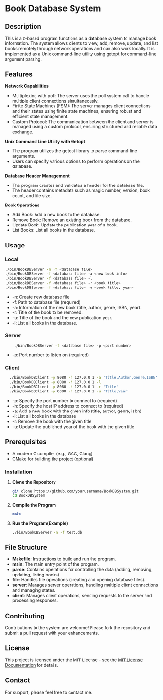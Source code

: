 # Book Database System

## Description
This is a `C`-based program functions as a database system to manage book information. The system allows clients to view, add, remove, update, and list books remotely through network operations and can also work locally. It is implemented as a Unix command-line utility using getopt for command-line argument parsing.


## Features

**Network Capabilities**
- Multiplexing with poll: The server uses the poll system call to handle multiple client connections simultaneously.
- Finite State Machines (FSM): The server manages client connections and their states using finite state machines, ensuring robust and efficient state management.
- Custom Protocol: The communication between the client and server is managed using a custom protocol, ensuring structured and reliable data exchange.
 
**Unix Command Line Utility with Getopt**
- The program utilizes the getopt library to parse command-line arguments.
- Users can specify various options to perform operations on the database.

**Database Header Management**
- The program creates and validates a header for the database file.
- The header contains metadata such as magic number, version, book count, and file size.

**Book Operations**
- Add Book: Add a new book to the database.
- Remove Book: Remove an existing book from the database.
- Update Book: Update the publication year of a book.
- List Books: List all books in the database.


## Usage

### Local
  ```bash
  ./bin/BookDBServer -n -f <database file>
  ./bin/BookDBServer -f <database file> -a <new book info>
  ./bin/BookDBServer -f <database file> -l
  ./bin/BookDBServer -f <database file> -r <book title>
  ./bin/BookDBServer -f <database file> -u <book title, year>
   ```
- -n: Create new database file
- -f: Path to database file (required)
- -a: Information of the new book (title, author, genre, ISBN, year).
- -r: Title of the book to be removed.
- -u: Title of the book and the new publication year.
- -l: List all books in the database.


### Server
```bash
    ./bin/BookDBServer -f <database file> -p <port number>
   ```
-  -p: Port number to listen on (required)

### Client
```bash
  ./bin/BookDBClient -p 8080 -h 127.0.0.1 -a 'Title,Author,Genre,ISBN'
  ./bin/BookDBClient -p 8080 -h 127.0.0.1 -l
  ./bin/BookDBClient -p 8080 -h 127.0.0.1 -r 'Title'
  ./bin/BookDBClient -p 8080 -h 127.0.0.1 -u 'Title,Year'
   ```
- -p: Specify the port number to connect to (required)
- -h: Specify the host IP address to connect to (required)
- -a: Add a new book with the given info (title, author, genre, isbn)
- -l: List all books in the database
- -r: Remove the book with the given title
- -u: Update the published year of the book with the given title

  
## Prerequisites

- A modern C compiler (e.g., GCC, Clang)
- CMake for building the project (optional)


### Installation

1. **Clone the Repository**
   ```bash
   git clone https://github.com/yourusername/BookDBSystem.git
   cd BookDBSystem
   ```
2. **Compile the Program**
   ```bash
   make
   ```
3. **Run the Program(Example)**
   ```bash
   ./bin/BookDBServer -n -f test.db
   ```
   
## File Structure
- **Makefile**: Instructions to build and run the program.
- **main**: The main entry point of the program.
- **parse**: Contains operations for controlling the data (adding, removing, updating, listing books).
- **file**: Handles file operations (creating and opening database files).
- **server**: Manages server operations, handling multiple client connections and managing states.
- **client**: Manages client operations, sending requests to the server and processing responses.


## Contributing
Contributions to the system are welcome! Please fork the repository and submit a pull request with your enhancements.

## License
This project is licensed under the MIT License - see the [MIT License Documentation](https://opensource.org/licenses/MIT) for details.

## Contact
For support, please feel free to contact me.
